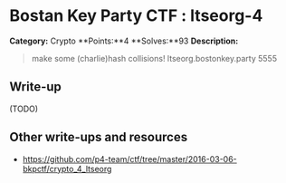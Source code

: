 # Bostan Key Party CTF : ltseorg-4

**Category:** Crypto
**Points:**4 
**Solves:**93
**Description:**

> make some (charlie)hash collisions! ltseorg.bostonkey.party 5555 


## Write-up

(TODO)

## Other write-ups and resources

* https://github.com/p4-team/ctf/tree/master/2016-03-06-bkpctf/crypto_4_ltseorg
